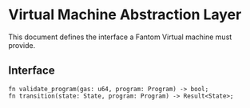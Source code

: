 # Virtual Machine Abstraction Layer

This document defines the interface a Fantom Virtual machine must provide.

## Interface

```
fn validate_program(gas: u64, program: Program) -> bool;
fn transition(state: State, program: Program) -> Result<State>;
```